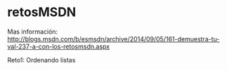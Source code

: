 retosMSDN
=========

Mas información: http://blogs.msdn.com/b/esmsdn/archive/2014/09/05/161-demuestra-tu-val-237-a-con-los-retosmsdn.aspx

Reto1: Ordenando listas
